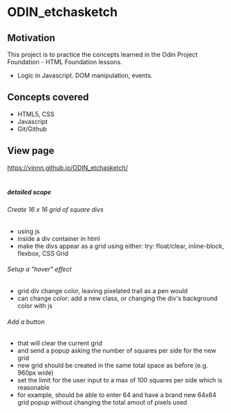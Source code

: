 # ODIN_etchasketch

## Motivation
This project is to practice the concepts learned in the Odin Project Foundation - HTML Foundation lessons.
- Logic in Javascript. DOM manipulation, events. 

## Concepts covered
- HTML5, CSS
- Javascript
- Git/Github

## View page
https://vinnn.github.io/ODIN_etchasketch/

#
#
#
#
#
#
#
#

##### detailed scope

###### Create 16 x 16 grid of square divs
- using js
- inside a div container in html
- make the divs appear as a grid using either:
try: float/clear,  inline-block,  flexbox,  CSS Grid

###### Setup a "hover" effect
- grid div change color, leaving pixelated trail as a pen would
- can change color: add a new class, or changing the div's background color with js

###### Add a button
- that will clear the current grid
- and send a popup asking the number of squares per side for the new grid
- new grid should be created in the same total space as before (e.g. 960px wide)
- set the limit for the user input to a max of 100 squares per side which is reasonable
- for example, should be able to enter 64 and have a brand new 64x64 grid popup without changing the total amout of pixels used

